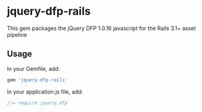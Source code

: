 # jquery-dfp-rails

This gem packages the jQuery DFP 1.0.16 javascript for the Rails 3.1+ asset pipeline

## Usage
In your Gemfile, add:

```ruby
gem 'jquery-dfp-rails'
```

In your application.js file, add:

```javascript
//= require jquery.dfp
```